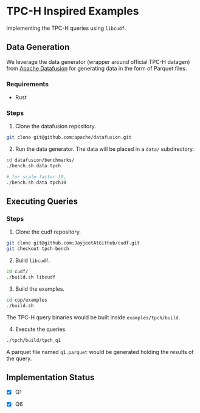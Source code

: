# TPC-H Inspired Examples

Implementing the TPC-H queries using `libcudf`. 

## Data Generation

We leverage the data generator (wrapper around official TPC-H datagen) from [Apache Datafusion](https://github.com/apache/datafusion) for generating data in the form of Parquet files. 

### Requirements 

- Rust

### Steps

1. Clone the datafusion repository.
```bash
git clone git@github.com:apache/datafusion.git
```

2. Run the data generator. The data will be placed in a `data/` subdirectory.
```bash
cd datafusion/benchmarks/
./bench.sh data tpch

# for scale factor 10,
./bench.sh data tpch10
```

## Executing Queries

### Steps

1. Clone the cudf repository.
```bash
git clone git@github.com:JayjeetAtGithub/cudf.git
git checkout tpch-bench
```

2. Build `libcudf`.
```bash
cd cudf/
./build.sh libcudf
```

3. Build the examples.
```bash
cd cpp/examples
./build.sh
```
The TPC-H query binaries would be built inside `examples/tpch/build`.

4. Execute the queries.
```bash
./tpch/build/tpch_q1
```
A parquet file named `q1.parquet` would be generated holding the results of the query.

## Implementation Status

- [x] Q1
- [x] Q6

